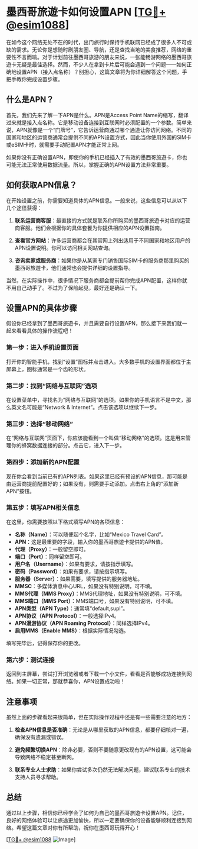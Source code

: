 # 墨西哥旅遊卡如何设置APN [[TG💪+ @esim1088](https://t.me/s/esim1088)]

在如今这个网络无处不在的时代，出门旅行时保持手机联网已经成了很多人不可或缺的需求。无论你是想随时刷朋友圈、导航，还是查找当地的美食推荐，网络的重要性不言而喻。对于计划前往墨西哥旅游的朋友来说，一张能畅游网络的墨西哥旅遊卡无疑是最佳选择。然而，不少人在拿到卡片后可能会遇到一个问题——如何正确地设置APN（接入点名称）？别担心，这篇文章将为你详细解答这个问题，手把手教你完成设置步骤。

## 什么是APN？

首先，我们先来了解一下APN是什么。APN是Access Point Name的缩写，翻译过来就是接入点名称。它是移动设备连接到互联网时必须配置的一个参数。简单来说，APN就像是一个“门牌号”，它告诉运营商通过哪个通道让你访问网络。不同的国家和地区的运营商通常会提供不同的APN设置方式，因此当你使用外国的SIM卡或eSIM卡时，就需要手动配置APN才能正常上网。

如果你没有正确设置APN，即使你的手机已经插入了有效的墨西哥旅遊卡，你也可能无法正常使用数据流量。所以，掌握正确的APN设置方法非常重要。

## 如何获取APN信息？

在开始设置之前，你需要知道具体的APN信息。一般来说，这些信息可以从以下几个途径获得：

1. **联系运营商客服**：最直接的方式就是联系你所购买的墨西哥旅遊卡对应的运营商客服。他们会根据你的具体套餐为你提供相应的APN设置指南。

2. **查看官方网站**：许多运营商都会在其官网上列出适用于不同国家和地区用户的APN设置说明。你可以访问相关网站查询。

3. **咨询卖家或服务商**：如果你是从某家专门销售国际SIM卡的服务商那里购买的墨西哥旅遊卡，他们通常也会提供详细的设置指导。

当然，在实际操作中，很多情况下服务商都会提前帮你完成APN配置，这样你就不用自己动手了。不过为了保险起见，最好还是确认一下。

## 设置APN的具体步骤

假设你已经拿到了墨西哥旅遊卡，并且需要自行设置APN，那么接下来我们就一起来看看具体的操作流程吧！

### 第一步：进入手机设置页面

打开你的智能手机，找到“设置”图标并点击进入。大多数手机的设置界面都位于主屏幕上，图标通常是一个齿轮形状。

### 第二步：找到“网络与互联网”选项

在设置菜单中，寻找名为“网络与互联网”的选项。如果你的手机语言不是中文，那么英文名可能是“Network & Internet”。点击该选项以继续下一步。

### 第三步：选择“移动网络”

在“网络与互联网”页面下，你应该能看到一个叫做“移动网络”的选项。这是用来管理你的蜂窝数据连接的部分。点击它，进入下一步。

### 第四步：添加新的APN配置

现在你会看到当前已有的APN列表。如果这里已经有预设的APN信息，那可能是由运营商提前配置好的；如果没有，则需要手动添加。点击右上角的“添加新APN”按钮。

### 第五步：填写APN相关信息

在这里，你需要按照以下格式填写APN的各项信息：

- **名称（Name）**：可以随便起个名字，比如“Mexico Travel Card”。
- **APN**：这是最重要的字段，输入你的墨西哥旅遊卡提供的APN值。
- **代理（Proxy）**：一般留空即可。
- **端口（Port）**：同样留空即可。
- **用户名（Username）**：如果有要求，请按指示填写。
- **密码（Password）**：如果有要求，请按指示填写。
- **服务器（Server）**：如果需要，填写提供的服务器地址。
- **MMSC**：多媒体消息中心URL，如果没有特别说明，可不填。
- **MMS代理（MMS Proxy）**：MMS代理地址，如果没有特别说明，可不填。
- **MMS端口（MMS Port）**：MMS端口号，如果没有特别说明，可不填。
- **APN类型（APN Type）**：通常填“default,supl”。
- **APN协议（APN Protocol）**：一般选择IPv4。
- **APN漫游协议（APN Roaming Protocol）**：同样选择IPv4。
- **启用MMS（Enable MMS）**：根据实际情况勾选。

填写完毕后，记得保存你的更改。

### 第六步：测试连接

返回到主屏幕，尝试打开浏览器或者下载一个小文件，看看是否能够成功连接到网络。如果一切正常，那就恭喜你，APN设置成功啦！

## 注意事项

虽然上面的步骤看起来很简单，但在实际操作过程中还是有一些需要注意的地方：

1. **检查APN信息是否准确**：无论是从哪里获取的APN信息，都要仔细核对一遍，确保没有遗漏或错误。

2. **避免频繁切换APN**：除非必要，否则不要随意更改现有的APN设置，这可能会导致网络不稳定甚至断网。

3. **联系专业人士求助**：如果你尝试多次仍然无法解决问题，建议联系专业的技术支持人员寻求帮助。

## 总结

通过以上步骤，相信你已经学会了如何为自己的墨西哥旅遊卡设置APN。记住，良好的网络体验可以让旅途更加愉快，所以一定要确保你的设备能够顺利连接到网络。希望这篇文章对你有所帮助，祝你在墨西哥玩得开心！

[[TG💪+ @esim1088](https://t.me/s/esim1088) ![Image](https://i.postimg.cc/4NQfJmqS/Snipaste-2025-05-13-00-14-12.png)]